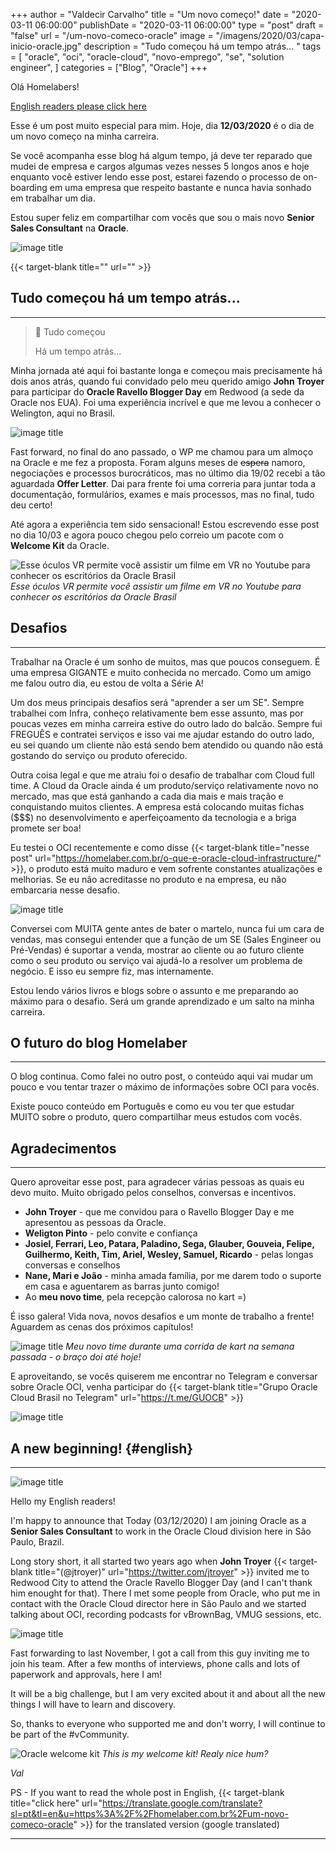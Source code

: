 +++
author = "Valdecir Carvalho"
title = "Um novo começo!"
date = "2020-03-11 06:00:00"
publishDate = "2020-03-11 06:00:00"
type = "post"
draft = "false"
url = "/um-novo-comeco-oracle"
image = "/imagens/2020/03/capa-inicio-oracle.jpg"
description = "Tudo começou há um tempo atrás... "
tags = [
    "oracle",
    "oci",
    "oracle-cloud",
	"novo-emprego",
    "se",
    "solution engineer",
]
categories = ["Blog", "Oracle"]
+++

Olá Homelabers!

[English readers please click here](#english)

Esse é um post muito especial para mim. Hoje, dia **12/03/2020** é o dia de um novo começo na minha carreira. 

Se você acompanha esse blog há algum tempo, já deve ter reparado que mudei de empresa e cargos algumas vezes nesses 5 longos anos e hoje enquanto você estiver lendo esse post, estarei fazendo o processo de on-boarding em uma empresa que respeito bastante e nunca havia sonhado em trabalhar um dia.

Estou super feliz em compartilhar com vocês que sou o mais novo **Senior Sales Consultant** na **Oracle**.

![image title](/imagens/2020/03/Oracle-Logo-01.jpg)

{{< target-blank title="" url="" >}}

## Tudo começou há um tempo atrás...
----

> :musical_note:
> Tudo começou
>
> Há um tempo atrás...

Minha jornada até aqui foi bastante longa e começou mais precisamente há dois anos atrás, quando fui convidado pelo meu querido amigo **John Troyer** para participar do **Oracle Ravello Blogger Day** em Redwood (a sede da Oracle nos EUA). Foi uma experiência incrível e que me levou a conhecer o Welington, aqui no Brasil.

![image title](/imagens/2020/03/oracle-ravello-vexpert-blogger-day-2018.jpg)

Fast forward, no final do ano passado, o WP me chamou para um almoço na Oracle e me fez a proposta. Foram alguns meses de ~~espera~~ namoro, negociações e processos burocráticos, mas no último dia  19/02 recebi a tão aguardada **Offer Letter**. Dai para frente foi uma correria para juntar toda a documentação, formulários, exames e mais processos, mas no final, tudo deu certo!

Até agora a experiência tem sido sensacional! Estou escrevendo esse post no dia 10/03 e agora pouco chegou pelo correio um pacote com o **Welcome Kit** da Oracle.

![Esse óculos VR permite você assistir um filme em VR no Youtube para conhecer os escritórios da Oracle Brasil](/imagens/2020/03/oracle-welcome-kit.jpg)
_Esse óculos VR permite você assistir um filme em VR no Youtube para conhecer os escritórios da Oracle Brasil_

## Desafios
----
Trabalhar na Oracle é um sonho de muitos, mas que poucos conseguem. É uma empresa GIGANTE e muito conhecida no mercado. Como um amigo me falou outro dia, eu estou de volta a Série A! 

Um dos meus principais desafios será "aprender a ser um SE". Sempre trabalhei com Infra, conheço relativamente bem esse assunto, mas por poucas vezes em minha carreira estive do outro lado do balcão. Sempre fui FREGUÊS e contratei serviços e isso vai me ajudar estando do outro lado, eu sei quando um cliente não está sendo bem atendido ou quando não está gostando do serviço ou produto oferecido. 

Outra coisa legal e que me atraiu foi o desafio de trabalhar com Cloud full time. A Cloud da Oracle ainda é um produto/serviço relativamente novo no mercado, mas que está ganhando a cada dia mais e mais tração e conquistando muitos clientes. A empresa está colocando muitas fichas ($$$) no desenvolvimento e aperfeiçoamento da tecnologia e a briga promete ser boa!

Eu testei o OCI recentemente e como disse {{< target-blank title="nesse post" url="https://homelaber.com.br/o-que-e-oracle-cloud-infrastructure/" >}}, o produto está muito maduro e vem sofrente constantes atualizações e melhorias. Se eu não acreditasse no produto e na empresa, eu não embarcaria nesse desafio. 


![image title](/imagens/2020/03/Oracle-Cloud-Infrastructure-logo.png)

Conversei com MUITA gente antes de bater o martelo, nunca fui um cara de vendas, mas consegui entender que a função de um SE (Sales Engineer ou Pré-Vendas) é suportar a venda, mostrar ao cliente ou ao futuro cliente como o seu produto ou serviço vai ajudá-lo a resolver um problema de negócio. E isso eu sempre fiz, mas internamente.

Estou lendo vários livros e blogs sobre o assunto e me preparando ao máximo para o desafio. Será um grande aprendizado e um salto na minha carreira.

## O futuro do blog Homelaber
----

O blog continua. Como falei no outro post, o conteúdo aqui vai mudar um pouco e vou tentar trazer o máximo de informações sobre OCI para vocês. 

Existe pouco conteúdo em Português e como eu vou ter que estudar MUITO sobre o produto, quero compartilhar meus estudos com vocês.

## Agradecimentos
----

Quero aproveitar esse post, para agradecer várias pessoas as quais eu devo muito. Muito obrigado pelos conselhos, conversas e incentivos. 

- **John Troyer** - que me convidou para o Ravello Blogger Day e me apresentou as pessoas da Oracle.
- **Weligton Pinto** - pelo convite e confiança
- **Josiel, Ferrari, Leo, Patara, Paladino, Sega, Glauber, Gouveia, Felipe, Guilhermo, Keith, Tim, Ariel, Wesley, Samuel, Ricardo** - pelas longas conversas e conselhos
- **Nane, Mari e João** - minha amada família, por me darem todo o suporte em casa e aguentarem as barras junto comigo!
- Ao **meu novo time**, pela recepção calorosa no kart =) 

É isso galera! Vida nova, novos desafios e um monte de trabalho a frente! Aguardem as cenas dos próximos capítulos!

![image title](/imagens/2020/03/oracle-team-kart.jpg)
_Meu novo time durante uma corrida de kart na semana passada - o braço doi até hoje!_

E aproveitando, se vocês quiserem me encontrar no Telegram e conversar sobre Oracle OCI, venha participar do {{< target-blank title="Grupo Oracle Cloud Brasil no Telegram" url="https://t.me/GUOCB" >}}

![image title](/imagens/2020/03/grupo-oracle-cloud-brasil-telegram.jpg)

## A new beginning! {#english}
----
![image title](/imagens/2020/03/english-please.png)

Hello my English readers!

I'm happy to announce that Today (03/12/2020) I am joining Oracle as a **Senior Sales Consultant** to work in the Oracle Cloud division here in São Paulo, Brazil.

Long story short, it all started two years ago when **John Troyer** {{< target-blank title="(@jtroyer)" url="https://twitter.com/jtroyer" >}} invited me to Redwood City to attend the Oracle Ravello Blogger Day (and I can't thank him enought for that). There I met some people from Oracle, who put me in contact with the Oracle Cloud director here in São Paulo and we started talking about OCI, recording podcasts for vBrownBag, VMUG sessions, etc.

![image title](/imagens/2020/03/oracle-ravello-vexpert-blogger-day-2018.jpg)

Fast forwarding to last November, I got a call from this guy inviting me to join his team. After a few months of interviews, phone calls and lots of paperwork and approvals, here I am!

It will be a big challenge, but I am very excited about it and about all the new things I will have to learn and discovery.

So, thanks to everyone who supported me and don't worry, I will continue to be part of the #vCommunity.

![Oracle welcome kit](/imagens/2020/03/oracle-welcome-kit.jpg)
_This is my welcome kit! Realy nice hum?_

_Val_

PS - If you want to read the whole post in English, {{< target-blank title="click here" url="https://translate.google.com/translate?sl=pt&tl=en&u=https%3A%2F%2Fhomelaber.com.br%2Fum-novo-comeco-oracle" >}} for the translated version (google translated)


----
